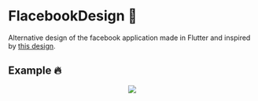 # FlacebookDesign 🦋
Alternative design of the facebook application made in Flutter and inspired by <a href="https://dribbble.com/shots/9976217-Facebook-App-Redesign">this design</a>.

## Example 🔥
<p align="center">
  <img src="https://github.com/georgiani/FlacebookDesign/blob/master/screen/Hnet-image.gif">
</p>
